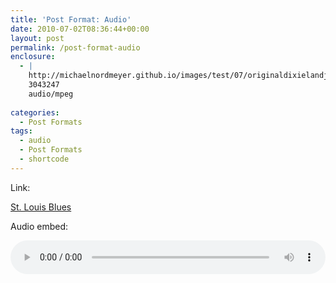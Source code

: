 ```yaml
---
title: 'Post Format: Audio'
date: 2010-07-02T08:36:44+00:00
layout: post
permalink: /post-format-audio
enclosure:
  - |
    http://michaelnordmeyer.github.io/images/test/07/originaldixielandjazzbandwithalbernard-stlouisblues.mp3
    3043247
    audio/mpeg
    
categories:
  - Post Formats
tags:
  - audio
  - Post Formats
  - shortcode
---
```

Link:

[St. Louis Blues](http://michaelnordmeyer.github.io/images/test/07/originaldixielandjazzbandwithalbernard-stlouisblues.mp3)

Audio embed:

<audio preload="metadata" style="width: 100%;" controls="controls"><source type="audio/mpeg" src="http://michaelnordmeyer.github.io/images/test/07/originaldixielandjazzbandwithalbernard-stlouisblues.mp3?_=1">
Your browser does not support the audio element.</audio>
